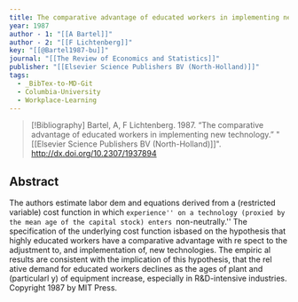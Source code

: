 ```yaml
---
title: The comparative advantage of educated workers in implementing new technology
year: 1987
author - 1: "[[A Bartel]]"
author - 2: "[[F Lichtenberg]]"
key: "[[@Bartel1987-bu]]"
journal: "[[The Review of Economics and Statistics]]"
publisher: "[[Elsevier Science Publishers BV (North-Holland)]]"
tags:
  - _BibTex-to-MD-Git
  - Columbia-University
  - Workplace-Learning
---
```


> [!Bibliography]
> Bartel, A, F Lichtenberg. 1987. “The comparative advantage of educated workers in implementing new technology.” "[[Elsevier Science Publishers BV (North-Holland)]]". http://dx.doi.org/10.2307/1937894

## Abstract
The authors estimate labor dem and equations derived from a (restricted variable) cost function in which ``experience'' on a technology (proxied by the mean age of the capital stock) enters ``non-neutrally.'' The specification of the underlying cost function isbased on the hypothesis that highly educated workers have a comparative advantage with re spect to the adjustment to, and implementation of, new technologies. The empiric al results are consistent with the implication of this hypothesis, that the rel ative demand for educated workers declines as the ages of plant and (particularl y) of equipment increase, especially in R&D-intensive industries. Copyright 1987 by MIT Press.